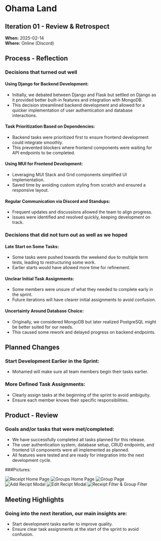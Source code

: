 # Ohama Land

## Iteration 01 - Review & Retrospect

**When:** 2025-02-14  
**Where:** Online (Discord)  

## Process - Reflection

### Decisions that turned out well

#### **Using Django for Backend Development:**
- Initially, we debated between Django and Flask but settled on Django as it provided better built-in features and integration with MongoDB.
- This decision streamlined backend development and allowed for a quicker implementation of user authentication and database interactions.

#### **Task Prioritization Based on Dependencies:**
- Backend tasks were prioritized first to ensure frontend development could integrate smoothly.
- This prevented blockers where frontend components were waiting for API endpoints to be completed.

#### **Using MUI for Frontend Development:**
- Leveraging MUI Stack and Grid components simplified UI implementation.
- Saved time by avoiding custom styling from scratch and ensured a responsive layout.

#### **Regular Communication via Discord and Standups:**
- Frequent updates and discussions allowed the team to align progress.
- Issues were identified and resolved quickly, keeping development on track.

### Decisions that did not turn out as well as we hoped

#### **Late Start on Some Tasks:**
- Some tasks were pushed towards the weekend due to multiple term tests, leading to restructuring some work.
- Earlier starts would have allowed more time for refinement.

#### **Unclear Initial Task Assignments:**
- Some members were unsure of what they needed to complete early in the sprint.
- Future iterations will have clearer initial assignments to avoid confusion.

#### **Uncertainty Around Database Choice:**
- Originally, we considered MongoDB but later realized PostgreSQL might be better suited for our needs.
- This caused some rework and delayed progress on backend endpoints.

## Planned Changes

### **Start Development Earlier in the Sprint:**
- Mohamed will make sure all team members begin their tasks earlier.

### **More Defined Task Assignments:**
- Clearly assign tasks at the beginning of the sprint to avoid ambiguity.
- Ensure each member knows their specific responsibilities.

## Product - Review

### **Goals and/or tasks that were met/completed:**
- We have successfully completed all tasks planned for this release.
- The user authentication system, database setup, CRUD endpoints, and frontend UI components were all implemented as planned.
- All features were tested and are ready for integration into the next development cycle.

###Pictures:

![Receipt Home Page](https://github.com/user-attachments/assets/5242f0fa-a611-40d5-974d-2034cc55a8bb)
![Groups Home Page](https://github.com/user-attachments/assets/5eb7768b-7176-4d03-984a-fe9f1c424b92)
![Group Page](https://github.com/user-attachments/assets/7f29bd6d-5c89-4c90-a6a2-46656ecdc3cd)
![Add Recipt Modal](https://github.com/user-attachments/assets/788e2738-66d7-4283-a0d3-58c3b60b1659)
![Edit Recipt Modal](https://github.com/user-attachments/assets/6e917a82-55b7-4e71-87e6-5de18eeeee0d)
![Receipt Filter & Group Filter](https://github.com/user-attachments/assets/cff9214e-aa12-4150-a3d3-a09fc0abb151)


## Meeting Highlights

### **Going into the next iteration, our main insights are:**
- Start development tasks earlier to improve quality.
- Ensure clear task assignments at the start of the sprint to avoid confusion.
